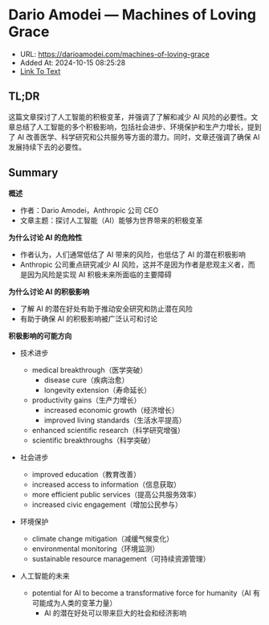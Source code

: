 # Dario Amodei — Machines of Loving Grace
- URL: https://darioamodei.com/machines-of-loving-grace
- Added At: 2024-10-15 08:25:28
- [Link To Text](2024-10-15-dario-amodei-—-machines-of-loving-grace_raw.md)

## TL;DR
这篇文章探讨了人工智能的积极变革，并强调了了解和减少 AI 风险的必要性。文章总结了人工智能的多个积极影响，包括社会进步、环境保护和生产力增长，提到了 AI 改善医学、科学研究和公共服务等方面的潜力。同时，文章还强调了确保 AI 发展持续下去的必要性。

## Summary
**概述**

*   作者：Dario Amodei，Anthropic 公司 CEO
*   文章主题：探讨人工智能（AI）能够为世界带来的积极变革

**为什么讨论 AI 的危险性**

*   作者认为，人们通常低估了 AI 带来的风险，也低估了 AI 的潜在积极影响
*   Anthropic 公司重点研究减少 AI 风险，这并不是因为作者是悲观主义者，而是因为风险是实现 AI 积极未来所面临的主要障碍

**为什么讨论 AI 的积极影响**

*   了解 AI 的潜在好处有助于推动安全研究和防止潜在风险
*   有助于确保 AI 的积极影响被广泛认可和讨论

**积极影响的可能方向**

*   技术进步
    *   medical breakthrough（医学突破）
        +   disease cure（疾病治愈）
        +   longevity extension（寿命延长）
    *   productivity gains（生产力增长）
        +   increased economic growth（经济增长）
        +   improved living standards（生活水平提高）
    *   enhanced scientific research（科学研究增强）
    *   scientific breakthroughs（科学突破）

*   社会进步
    *   improved education（教育改善）
    *   increased access to information（信息获取）
    *   more efficient public services（提高公共服务效率）
    *   increased civic engagement（增加公民参与）

*   环境保护
    *   climate change mitigation（减缓气候变化）
    *   environmental monitoring（环境监测）
    *   sustainable resource management（可持续资源管理）

*   人工智能的未来
    *   potential for AI to become a transformative force for humanity（AI 有可能成为人类的变革力量）
        -   AI 的潜在好处可以带来巨大的社会和经济影响
